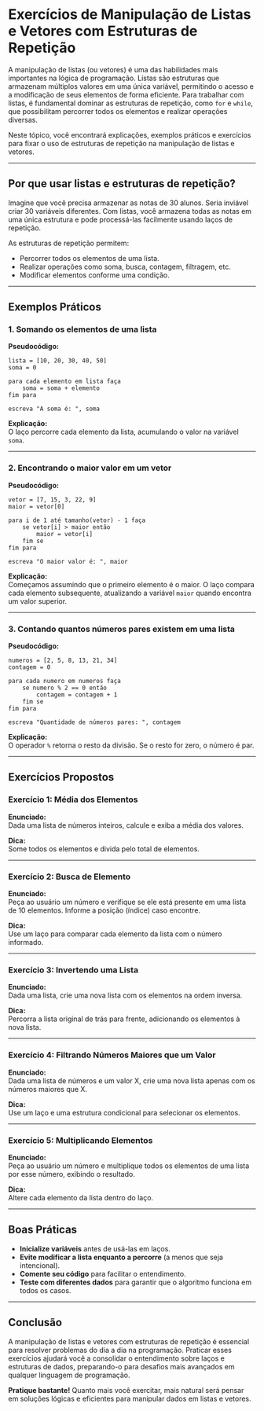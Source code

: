 # Exercícios de Manipulação de Listas e Vetores com Estruturas de Repetição

A manipulação de listas (ou vetores) é uma das habilidades mais importantes na lógica de programação. Listas são estruturas que armazenam múltiplos valores em uma única variável, permitindo o acesso e a modificação de seus elementos de forma eficiente. Para trabalhar com listas, é fundamental dominar as estruturas de repetição, como `for` e `while`, que possibilitam percorrer todos os elementos e realizar operações diversas.

Neste tópico, você encontrará explicações, exemplos práticos e exercícios para fixar o uso de estruturas de repetição na manipulação de listas e vetores.

---

## Por que usar listas e estruturas de repetição?

Imagine que você precisa armazenar as notas de 30 alunos. Seria inviável criar 30 variáveis diferentes. Com listas, você armazena todas as notas em uma única estrutura e pode processá-las facilmente usando laços de repetição.

As estruturas de repetição permitem:

- Percorrer todos os elementos de uma lista.
- Realizar operações como soma, busca, contagem, filtragem, etc.
- Modificar elementos conforme uma condição.

---

## Exemplos Práticos

### 1. Somando os elementos de uma lista

**Pseudocódigo:**
```
lista = [10, 20, 30, 40, 50]
soma = 0

para cada elemento em lista faça
    soma = soma + elemento
fim para

escreva "A soma é: ", soma
```

**Explicação:**  
O laço percorre cada elemento da lista, acumulando o valor na variável `soma`.

---

### 2. Encontrando o maior valor em um vetor

**Pseudocódigo:**
```
vetor = [7, 15, 3, 22, 9]
maior = vetor[0]

para i de 1 até tamanho(vetor) - 1 faça
    se vetor[i] > maior então
        maior = vetor[i]
    fim se
fim para

escreva "O maior valor é: ", maior
```

**Explicação:**  
Começamos assumindo que o primeiro elemento é o maior. O laço compara cada elemento subsequente, atualizando a variável `maior` quando encontra um valor superior.

---

### 3. Contando quantos números pares existem em uma lista

**Pseudocódigo:**
```
numeros = [2, 5, 8, 13, 21, 34]
contagem = 0

para cada numero em numeros faça
    se numero % 2 == 0 então
        contagem = contagem + 1
    fim se
fim para

escreva "Quantidade de números pares: ", contagem
```

**Explicação:**  
O operador `%` retorna o resto da divisão. Se o resto for zero, o número é par.

---

## Exercícios Propostos

### Exercício 1: Média dos Elementos

**Enunciado:**  
Dada uma lista de números inteiros, calcule e exiba a média dos valores.

**Dica:**  
Some todos os elementos e divida pelo total de elementos.

---

### Exercício 2: Busca de Elemento

**Enunciado:**  
Peça ao usuário um número e verifique se ele está presente em uma lista de 10 elementos. Informe a posição (índice) caso encontre.

**Dica:**  
Use um laço para comparar cada elemento da lista com o número informado.

---

### Exercício 3: Invertendo uma Lista

**Enunciado:**  
Dada uma lista, crie uma nova lista com os elementos na ordem inversa.

**Dica:**  
Percorra a lista original de trás para frente, adicionando os elementos à nova lista.

---

### Exercício 4: Filtrando Números Maiores que um Valor

**Enunciado:**  
Dada uma lista de números e um valor X, crie uma nova lista apenas com os números maiores que X.

**Dica:**  
Use um laço e uma estrutura condicional para selecionar os elementos.

---

### Exercício 5: Multiplicando Elementos

**Enunciado:**  
Peça ao usuário um número e multiplique todos os elementos de uma lista por esse número, exibindo o resultado.

**Dica:**  
Altere cada elemento da lista dentro do laço.

---

## Boas Práticas

- **Inicialize variáveis** antes de usá-las em laços.
- **Evite modificar a lista enquanto a percorre** (a menos que seja intencional).
- **Comente seu código** para facilitar o entendimento.
- **Teste com diferentes dados** para garantir que o algoritmo funciona em todos os casos.

---

## Conclusão

A manipulação de listas e vetores com estruturas de repetição é essencial para resolver problemas do dia a dia na programação. Praticar esses exercícios ajudará você a consolidar o entendimento sobre laços e estruturas de dados, preparando-o para desafios mais avançados em qualquer linguagem de programação.

**Pratique bastante!** Quanto mais você exercitar, mais natural será pensar em soluções lógicas e eficientes para manipular dados em listas e vetores.